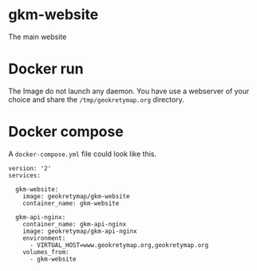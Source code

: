 # gkm-website
The main website

# Docker run
The Image do not launch any daemon. You have use a webserver of your choice and share the `/tmp/geokretymap.org` directory.


# Docker compose
A `docker-compose.yml` file could look like this.

```
version: '2'
services:

  gkm-website:
    image: geokretymap/gkm-website
    container_name: gkm-website

  gkm-api-nginx:
    container_name: gkm-api-nginx
    image: geokretymap/gkm-api-nginx
    environment:
      - VIRTUAL_HOST=www.geokretymap.org,geokretymap.org
    volumes_from:
      - gkm-website
```
